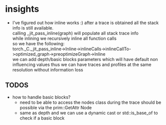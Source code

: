# insights
* I've figured out how inline works :)
  after a trace is obtained all the stack info is still available.\
  calling _jit_pass_inline(graph) will populate all stack trace info\
  while inlining we recursively inline all function calls\
  so we have the following:\
    torch._C._jit_pass_inline->Inline->inlineCalls->inlineCallTo->optimized_graph->preoptimizeGraph->Inline\
    we can add depth/basic blocks parameters which will have default non influencing values thus we can have traces and profiles at the same resolution without information loss

## TODOS
* how to handle basic blocks?
  - need to be able to access the nodes class during the trace should be possible via the prim::GetAttr Node
  - same as depth and we can use a dynamic cast
    or std::is_base_of to check if a basic block




## 